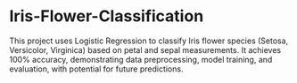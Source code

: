 # Iris-Flower-Classification
This project uses Logistic Regression to classify Iris flower species (Setosa, Versicolor, Virginica) based on petal and sepal measurements. It achieves 100% accuracy, demonstrating data preprocessing, model training, and evaluation, with potential for future predictions.
